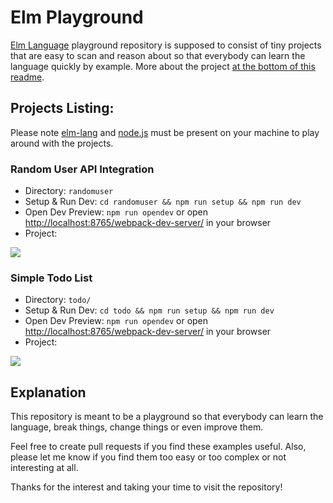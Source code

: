 # Elm Playground

[Elm Language](http://elm-lang.org/) playground repository is supposed to consist of tiny projects that are easy to scan and reason about so that everybody can learn the language quickly by example. More about the project [at the bottom of this readme](#explanation).

## Projects Listing:

Please note [elm-lang](http://elm-lang.org/) and [node.js](https://nodejs.org/en/) must be present on your machine to play around with the projects.

### Random User API Integration

* Directory: `randomuser`
* Setup & Run Dev: `cd randomuser && npm run setup && npm run dev`
* Open Dev Preview: `npm run opendev` or open [http://localhost:8765/webpack-dev-server/](http://localhost:8765/webpack-dev-server/) in your browser
* Project:

![](http://g.recordit.co/94PCJSeeES.gif)

### Simple Todo List

* Directory: `todo/`
* Setup & Run Dev: `cd todo && npm run setup && npm run dev`
* Open Dev Preview: `npm run opendev` or open [http://localhost:8765/webpack-dev-server/](http://localhost:8765/webpack-dev-server/) in your browser
* Project:

![](http://g.recordit.co/fzYv2K9WMG.gif)

## Explanation

This repository is meant to be a playground so that everybody can learn the language, break things, change things or even improve them.

Feel free to create pull requests if you find these examples useful. Also, please let me know if you find them too easy or too complex or not interesting at all.

Thanks for the interest and taking your time to visit the repository!

